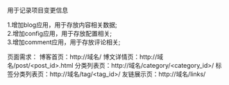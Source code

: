 用于记录项目变更信息

1.增加blog应用，用于存放内容相关数据; <br/>
2.增加config应用，用于存放配置相关; <br/>
3.增加comment应用，用于存放评论相关; <br/>

页面需求：
博客首页：http://域名/
博文详情页：http://域名/post/<post_id>.html
分类列表页：http://域名/category/<category_id>/
标签分类列表页：http://域名/tag/<tag_id>/
友链展示页：http://域名/links/


